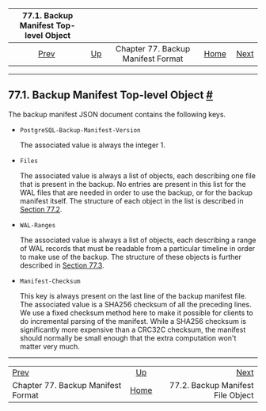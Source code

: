

|                   77.1. Backup Manifest Top-level Object                  |                                                                        |                                    |                                                       |                                                                         |
| :-----------------------------------------------------------------------: | :--------------------------------------------------------------------- | :--------------------------------: | ----------------------------------------------------: | ----------------------------------------------------------------------: |
| [Prev](backup-manifest-format.html "Chapter 77. Backup Manifest Format")  | [Up](backup-manifest-format.html "Chapter 77. Backup Manifest Format") | Chapter 77. Backup Manifest Format | [Home](index.html "PostgreSQL 17devel Documentation") |  [Next](backup-manifest-files.html "77.2. Backup Manifest File Object") |

***

## 77.1. Backup Manifest Top-level Object [#](#BACKUP-MANIFEST-TOPLEVEL)

The backup manifest JSON document contains the following keys.

* `PostgreSQL-Backup-Manifest-Version`

    The associated value is always the integer 1.

* `Files`

    The associated value is always a list of objects, each describing one file that is present in the backup. No entries are present in this list for the WAL files that are needed in order to use the backup, or for the backup manifest itself. The structure of each object in the list is described in [Section 77.2](backup-manifest-files.html "77.2. Backup Manifest File Object").

* `WAL-Ranges`

    The associated value is always a list of objects, each describing a range of WAL records that must be readable from a particular timeline in order to make use of the backup. The structure of these objects is further described in [Section 77.3](backup-manifest-wal-ranges.html "77.3. Backup Manifest WAL Range Object").

* `Manifest-Checksum`

    This key is always present on the last line of the backup manifest file. The associated value is a SHA256 checksum of all the preceding lines. We use a fixed checksum method here to make it possible for clients to do incremental parsing of the manifest. While a SHA256 checksum is significantly more expensive than a CRC32C checksum, the manifest should normally be small enough that the extra computation won't matter very much.

***

|                                                                           |                                                                        |                                                                         |
| :------------------------------------------------------------------------ | :--------------------------------------------------------------------: | ----------------------------------------------------------------------: |
| [Prev](backup-manifest-format.html "Chapter 77. Backup Manifest Format")  | [Up](backup-manifest-format.html "Chapter 77. Backup Manifest Format") |  [Next](backup-manifest-files.html "77.2. Backup Manifest File Object") |
| Chapter 77. Backup Manifest Format                                        |          [Home](index.html "PostgreSQL 17devel Documentation")         |                                       77.2. Backup Manifest File Object |
